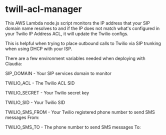 # twill-acl-manager

This AWS Lambda node.js script monitors the IP address that your SIP domain name resolves to and if the IP does not match what's configured in your Twilio IP Address ACL, it will update the Twilio configs.

This is helpful when trying to place outbound calls to Twilio via SIP trunking when using DHCP with your ISP.

There are a few environment variables needed when deploying with Claudia:

SIP_DOMAIN - Your SIP services domain to monitor

TWILIO_ACL - The Twilio ACL SID
 
TWILIO_SECRET - Your Twilio secret key

TWILIO_SID - Your Twilio SID

TWILIO_SMS_FROM - Your Twilio registered phone number to send SMS messages From:

TWILIO_SMS_TO - The phone number to send SMS messages To:

